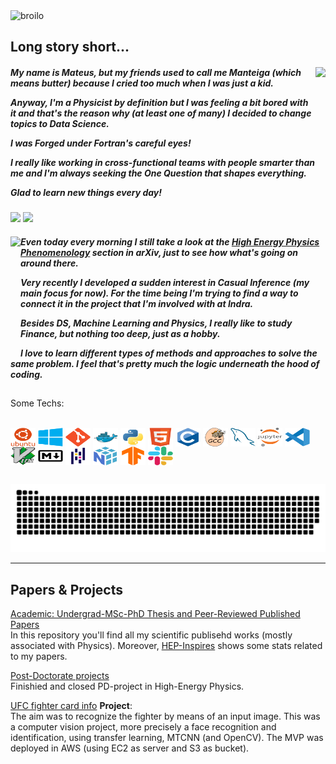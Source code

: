 <img src="https://komarev.com/ghpvc/?username=broilo&color=blue&label=PROFILE+VIEWS&style=plastic" alt="broilo" />

<h2> Long story short...</h2>


<h5>
  <img height="180em" align='right' src="https://github-readme-stats.vercel.app/api?username=broilo&show_icons=true&theme=github_dark&include_all_commits=true&count_private=true"/> 
  <p>
    My name is Mateus, but my friends used to call me Manteiga (which means butter) because I cried too much when I was just a kid. 
  </p>
  <p>
    Anyway, I'm a Physicist by definition but I was feeling a bit bored with it and that's the reason why (at least one of many) I decided to change topics to Data Science.
  </p>
  <p>
    I was Forged under Fortran's careful eyes!
  </p>
  <p>
    I really like working in cross-functional teams with people smarter than me and I'm always seeking the One Question that shapes everything.
  </p>
  <p>  
    Glad to learn new things every day! 
  </p>
</h5>

<a href = "mailto:mateus.broilo90@gmail.com"><img src="https://img.shields.io/badge/-Gmail-%23333?style=plastic&logo=gmail&logoColor=white" target="_blank"></a>
<a href="https://www.linkedin.com/in/mateus-broilo/" target="_blank"><img src="https://img.shields.io/badge/-LinkedIn-%230077B5?style=plastic&logo=linkedin&logoColor=white" target="_blank"></a> 

<h5>
<img height="180em" align='left' src="https://github-readme-stats.vercel.app/api/top-langs/?username=broilo&theme=github_dark&layout=compact"/> 
  <p>
    Even today every morning I still take a look at the <a href="https://arxiv.org/list/hep-th/new">High Energy Physics Phenomenology</a> section in arXiv, just to see how what's going on around there.
  </p>
  <p>
    Very recently I developed a sudden interest in Casual Inference (my main focus for now). For the time being I'm trying to find a way to connect it in the project that I'm involved with at Indra. 
  </p>
  <p>
    Besides DS, Machine Learning and Physics, I really like to study Finance, but nothing too deep, just as a hobby.
  </p>
  <p>
    I love to learn different types of methods and approaches to solve the same problem. I feel that's pretty much the logic underneath the hood of coding.
  </p>
</h5>
  
</div>
  
  ##

Some Techs:
<div style="display: inline_block"><br>
  <img align="center" alt="Broilo-Ub" height="30" width="40" src="https://github.com/devicons/devicon/blob/master/icons/ubuntu/ubuntu-plain-wordmark.svg">
  <img align="center" alt="Broilo-Win" height="30" width="40" src="https://github.com/devicons/devicon/blob/master/icons/windows8/windows8-original.svg">
  <img align="center" alt="Broilo-Git" height="30" width="40" src="https://github.com/devicons/devicon/blob/master/icons/git/git-original.svg">
  <img align="center" alt="Broilo-Dock" height="30" width="40" src="https://github.com/devicons/devicon/blob/master/icons/docker/docker-original.svg">
  <img align="center" alt="Broilo-Python" height="30" width="40" src="https://raw.githubusercontent.com/devicons/devicon/master/icons/python/python-original.svg">
  <img align="center" alt="Broilo-Html" height="30" width="40" src="https://raw.githubusercontent.com/devicons/devicon/master/icons/html5/html5-original.svg">
  <img align="center" alt="Broilo-C" height="30" width="40" src="https://raw.githubusercontent.com/devicons/devicon/master/icons/c/c-original.svg">
  <img align="center" alt="Broilo-Gcc" height="30" width="40" src="https://raw.githubusercontent.com/devicons/devicon/master/icons/gcc/gcc-original.svg">
  <img align="center" alt="Broilo-SQL" height="30" width="40" src="https://github.com/devicons/devicon/blob/master/icons/mysql/mysql-original.svg">
  <img align="center" alt="Broilo-Jup" height="30" width="40" src="https://github.com/devicons/devicon/blob/master/icons/jupyter/jupyter-original-wordmark.svg">
  <img align="center" alt="Broilo-Vs" height="30" width="40" src="https://github.com/devicons/devicon/blob/master/icons/vscode/vscode-original.svg">
  <img align="center" alt="Broilo-Vim" height="30" width="40" src="https://github.com/devicons/devicon/blob/master/icons/vim/vim-original.svg">
  <img align="center" alt="Broilo-Md" height="30" width="40" src="https://github.com/devicons/devicon/blob/master/icons/markdown/markdown-original.svg">
  <img align="center" alt="Broilo-Pd" height="30" width="40" src="https://github.com/devicons/devicon/blob/master/icons/pandas/pandas-original.svg">
  <img align="center" alt="Broilo-Numpy" height="30" width="40" src="https://github.com/devicons/devicon/blob/master/icons/numpy/numpy-original.svg">  
  <img align="center" alt="Broilo-TS" height="30" width="40" src="https://github.com/devicons/devicon/blob/master/icons/tensorflow/tensorflow-original.svg">
  <img align="center" alt="Broilo-Sl" height="30" width="40" src="https://github.com/devicons/devicon/blob/master/icons/slack/slack-original.svg">
  
</div>
  
  ##
 
<div> 

  ![Snake animation](https://github.com/broilo/broilo/blob/output/github-contribution-grid-snake.svg)
 
</div>

___

## Papers & Projects

[Academic: Undergrad-MSc-PhD Thesis and Peer-Reviewed Published Papers](https://github.com/broilo/Academic)
<br>
  In this repository you'll find all my scientific publisehd works (mostly associated with Physics). Moreover, [HEP-Inspires](https://inspirehep.net/literature?sort=mostrecent&size=25&page=1&q=find%20a%20m%20broilo) shows some stats related to my papers.
</br>
  
[Post-Doctorate projects](https://github.com/broilo/PD-projects)
<br>
  Finishied and closed PD-project in High-Energy Physics.
</br>

[UFC fighter card info](https://github.com/broilo/UFC-project)
**Project**:
<br>
  The aim was to recognize the fighter by means of an input image. This was a computer vision project, more precisely a face recognition and identification, using transfer learning, MTCNN (and OpenCV). The MVP was deployed in AWS (using EC2 as server and S3 as bucket).
</br>


  
